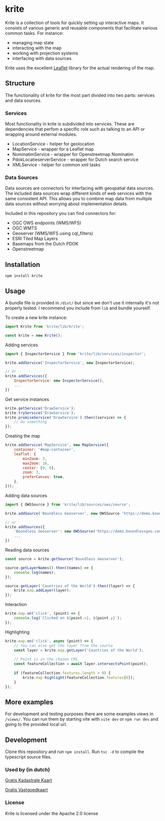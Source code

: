 # krite
Krite is a collection of tools for quickly setting up interactive maps. It consists of various generic and reusable components that facilitate various common tasks. For instance:
 
- managing map state
- interacting with the map
- working with projection systems 
- interfacing with data sources.

Krite uses the excellent [Leaflet](https://github.com/Leaflet/Leaflet) library for the actual rendering of the map.

## Structure
The functionality of krite for the most part divided into two parts: services and data sources.

### Services
Most functionality in krite is subdivided into services. These are dependencies that perfom a specific role such as talking to an API or wrapping around external modules.

- LocationService - helper for geolocation
- MapService - wrapper for a Leaflet map
- NominatimService - wrapper for Openstreetmap Nominatim
- PdokLocatieserverService - wrapper for Dutch search service
- XMLService - helper for common xml tasks

### Data Sources
Data sources are connectors for interfacing with geospatial data sources. The included data sources wrap different kinds of web services with the same consistent API. This allows you to combine map data from multiple data sources without worrying about implementation details.

Included in this repository you can find connectors for:

* OGC OWS endpoints (WMS/WFS)
* OGC WMTS
* Geoserver (WMS/WFS using cql_filters)
* ESRI Tiled Map Layers
* Basemaps from the Dutch PDOK
* Openstreetmap

## Installation
```
npm install krite
```

## Usage

A bundle file is provided in `/dist/` but since we don't use it internally it's not properly tested. I recommend you include from `lib` and bundle yourself. 

To create a new krite instance:
```javascript
import Krite from 'krite/lib/krite';

const krite = new Krite();
```

Adding services
```javascript
import { InspectorService } from 'krite/lib/services/inspector';

krite.addService('InspectorService', new InspectorService);

// Or
krite.addServices({
    InspectorService: new InspectorService(),
    ...
})
```

Get service instances
```javascript
krite.getService('DrawService');
krite.tryService('DrawService');
krite.promiseService('DrawService').then((service) => {
    // Do something    
});
```

Creating the map
```javascript
krite.addService('MapService', new MapService({
    container: '#map-container',
    leaflet: {
        minZoom: 3,
        maxZoom: 16,
        center: [0, 0],
        zoom: 3,
        preferCanvas: true,
    },
}));
```

Adding data sources
```javascript
import { OWSSource } from 'krite/lib/sources/ows/source';

krite.addSource('Boundless Geoserver', new OWSSource 'https://demo.boundlessgeo.com/geoserver/ows'));

// or
krite.addSources({
    'Boundless Geoserver': new OWSSource('https://demo.boundlessgeo.com/geoserver/ows'),
    ...
})
```

Reading data sources
```javascript
const source = krite.getSource('Boundless Geoserver');

source.getLayerNames().then((names) => {
    console.log(names);
});

source.getLayer('Countries of the World').then((layer) => {
    krite.map.addLayer(layer);
});
```

Interaction
```javascript
krite.map.on('click', (point) => {
    console.log(`Clicked on ${point.x}, ${point.y}`);
});
```

Highlighting
```javascript
krite.map.on('click', async (point) => {
    // You can also get the layer from the source
    const layer = krite.map.getLayer('Countries of the World');
    
    // Point is in the chosen CRS
    const featureCollection = await layer.intersectsPoint(point);
    
    if (featureCollection.features.length > 0) {
        krite.map.highlight(featureCollection.features[0]);
    }
});
```

## More examples

For development and testing purposes there are some examples views in `/views/`. You can run them by starting vite with `vite dev` or `npm run dev` and going to the provided local url.

## Development
Clone this repository and run `npm install`. Run `tsc -d` to compile the typescript source files.

### Used by (in dutch)
[Gratis Kadastrale Kaart](https://perceelloep.nl/)

[Gratis Vastgoedkaart](https://vastgoedloep.nl/)

### License
Krite is licensed under the Apache 2.0 license
